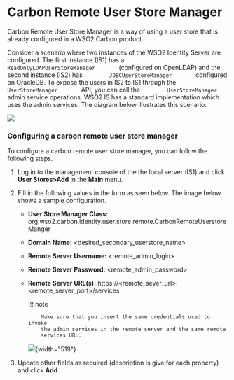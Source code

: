 # Carbon Remote User Store Manager

Carbon Remote User Store Manager is a way of using a user store that is
already configured in a WSO2 Carbon product.

Consider a scenario where two instances of the WSO2 Identity Server are
configured. The first instance (IS1) has a
`         ReadOnlyLDAPUserStoreManager        ` (configured on OpenLDAP)
and the second instance (IS2) has
`         JDBCUserStoreManager        ` configured on OracleDB. To
expose the users in IS2 to IS1 through the
`         UserStoreManager        ` API, you can call the
`         UserStoreManager        ` admin service operations. WSO2 IS
has a standard implementation which uses the admin services. The diagram
below illustrates this scenario.

![](attachments/103330074/103330075.png)

### Configuring a carbon remote user store manager 

To configure a carbon remote user store manager, you can follow the
following steps.

1.  Log in to the management console of the the local server (IS1) and
    click **User Stores\>Add** in the **Main** menu.

2.  Fill in the following values in the form as seen below. The image
    below shows a sample configuration.
    -   **User Store Manager Class:**
        org.wso2.carbon.identity.user.store.remote.CarbonRemoteUserstoreManger
    -   **Domain Name:** \<desired\_secondary\_userstore\_name\>
    -   **Remote Server Username:** \<remote\_admin\_login\>
    -   **Remote Server Password:** \<remote\_admin\_password\>
    -   **Remote Server URL(s):**
        https://\<remote\_sever\_url\>:\<remote\_server\_port\>/services  

        !!! note
        
                Make sure that you insert the same credentials used to invoke
                the admin services in the remote server and the same remote
                services URL.
        

        ![](attachments/103330074/103330077.png){width="519"}

3.  Update other fields as required (description is give for each
    property) and click **Add** .
